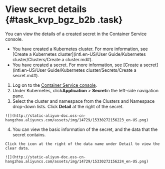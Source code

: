 # View secret details {#task_kvp_bgz_b2b .task}

You can view the details of a created secret in the Container Service console.

-   You have created a Kubernetes cluster. For more information, see [Create a Kubernetes cluster](intl.en-US/User Guide/Kubernetes cluster/Clusters/Create a cluster.md#).
-   You have created a secret. For more information, see [Create a secret](intl.en-US/User Guide/Kubernetes cluster/Secrets/Create a secret.md#).

1.   Log on to the [Container Service console](https://cs.console.aliyun.com/). 
2.   Under Kubernetes, click**Application** \> **Secret**in the left-side navigation pane. 
3.   Select the cluster and namespace from the Clusters and Namespace drop-down lists. Click **Detail** at the right of the secret. 

    ![](http://static-aliyun-doc.oss-cn-hangzhou.aliyuncs.com/assets/img/14729/15330272156223_en-US.png)

4.   You can view the basic information of the secret, and the data that the secret contains. 

    Click the icon at the right of the data name under Detail to view the clear data.

    ![](http://static-aliyun-doc.oss-cn-hangzhou.aliyuncs.com/assets/img/14729/15330272156224_en-US.png)


